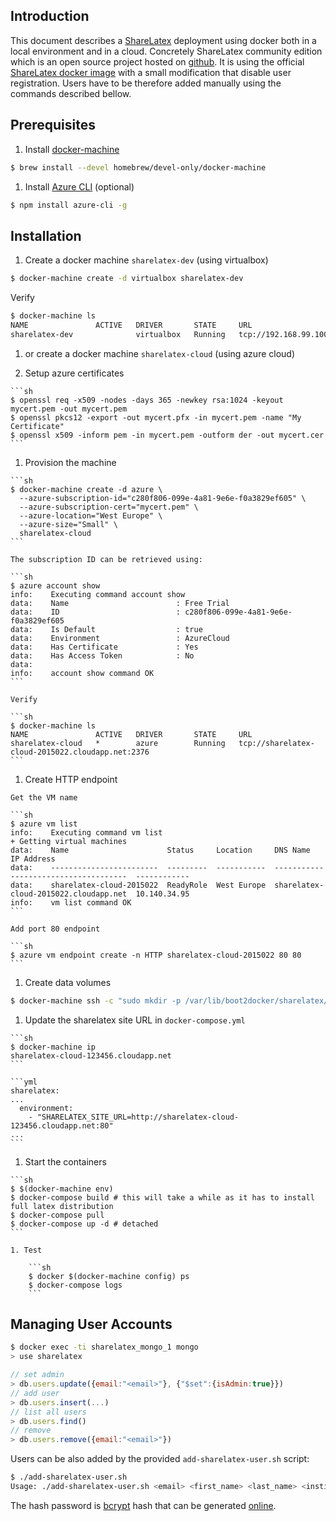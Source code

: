 ## Introduction

This document describes a [ShareLatex](http://sharelatex.com) deployment using docker both in a local environment and in a cloud.
Concretely ShareLatex community edition which is an open source project hosted on [github](https://github.com/sharelatex/sharelatex).
It is using the official [ShareLatex docker image](https://github.com/sharelatex/sharelatex-docker-image) with a small modification that disable user registration.
Users have to be therefore added manually using the commands described bellow.

## Prerequisites

1. Install [docker-machine](https://github.com/docker/machine)

  ```sh
  $ brew install --devel homebrew/devel-only/docker-machine
  ```
1. Install [Azure CLI](http://azure.microsoft.com/en-us/documentation/articles/command-line-tools/) (optional)

  ```sh
  $ npm install azure-cli -g
  ```

## Installation

1. Create a docker machine `sharelatex-dev` (using virtualbox)

  ```sh
  $ docker-machine create -d virtualbox sharelatex-dev
  ```

  Verify

  ```sh
  $ docker-machine ls
  NAME               ACTIVE   DRIVER       STATE     URL
  sharelatex-dev              virtualbox   Running   tcp://192.168.99.100:2376
  ```

1. or create a docker machine `sharelatex-cloud` (using azure cloud)

  1. Setup azure certificates

    ```sh
    $ openssl req -x509 -nodes -days 365 -newkey rsa:1024 -keyout mycert.pem -out mycert.pem
    $ openssl pkcs12 -export -out mycert.pfx -in mycert.pem -name "My Certificate"
    $ openssl x509 -inform pem -in mycert.pem -outform der -out mycert.cer
    ```

  1. Provision the machine

    ```sh
    $ docker-machine create -d azure \
      --azure-subscription-id="c280f806-099e-4a81-9e6e-f0a3829ef605" \
      --azure-subscription-cert="mycert.pem" \
      --azure-location="West Europe" \
      --azure-size="Small" \
      sharelatex-cloud
    ```

    The subscription ID can be retrieved using:

    ```sh
    $ azure account show
    info:    Executing command account show
    data:    Name                        : Free Trial
    data:    ID                          : c280f806-099e-4a81-9e6e-f0a3829ef605
    data:    Is Default                  : true
    data:    Environment                 : AzureCloud
    data:    Has Certificate             : Yes
    data:    Has Access Token            : No
    data:    
    info:    account show command OK
    ```

    Verify

    ```sh
    $ docker-machine ls
    NAME               ACTIVE   DRIVER       STATE     URL
    sharelatex-cloud   *        azure        Running   tcp://sharelatex-cloud-2015022.cloudapp.net:2376
    ```

  1. Create HTTP endpoint

    Get the VM name

    ```sh
    $ azure vm list
    info:    Executing command vm list
    + Getting virtual machines                                                     
    data:    Name                      Status     Location     DNS Name                               IP Address  
    data:    ------------------------  ---------  -----------  -------------------------------------  ------------
    data:    sharelatex-cloud-2015022  ReadyRole  West Europe  sharelatex-cloud-2015022.cloudapp.net  10.140.34.95
    info:    vm list command OK
    ```

    Add port 80 endpoint

    ```sh
    $ azure vm endpoint create -n HTTP sharelatex-cloud-2015022 80 80
    ```

1. Create data volumes

  ```sh
  $ docker-machine ssh -c "sudo mkdir -p /var/lib/boot2docker/sharelatex/{mongo,redis,sharelatex}"
  ```

  1. Update the sharelatex site URL in `docker-compose.yml`

    ```sh
    $ docker-machine ip
    sharelatex-cloud-123456.cloudapp.net
    ```

    ```yml
    sharelatex:
    ...
      environment:
        - "SHARELATEX_SITE_URL=http://sharelatex-cloud-123456.cloudapp.net:80"
    ...
    ```

  1. Start the containers

    ```sh
    $ $(docker-machine env)
    $ docker-compose build # this will take a while as it has to install full latex distribution
    $ docker-compose pull
    $ docker-compose up -d # detached
    ```

	1. Test

		```sh
		$ docker $(docker-machine config) ps
        $ docker-compose logs
		```

## Managing User Accounts

```sh
$ docker exec -ti sharelatex_mongo_1 mongo
> use sharelatex
```

```js
// set admin
> db.users.update({email:"<email>"}, {"$set":{isAdmin:true}})
// add user
> db.users.insert(...)
// list all users
> db.users.find()
// remove
> db.users.remove({email:"<email>"})
```

Users can be also added by the provided `add-sharelatex-user.sh` script:
```sh
$ ./add-sharelatex-user.sh 
Usage: ./add-sharelatex-user.sh <email> <first_name> <last_name> <institution> '<hashedPassword>'
```

The hash password is [bcrypt](http://en.wikipedia.org/wiki/Bcrypt) hash that can be generated [online](http://www.bcrypt-generator.com/).
